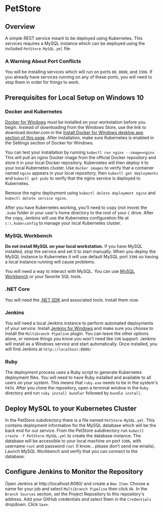 # PetStore

## Overview
A simple REST service meant to be deployed using Kubernetes.
This services requires a MySQL instance which can be deployed using the included `PetStore-MySQL.yml` file

### A Warning About Port Conflicts
You will be installing services which will run on ports `80`, `8080`, and `3306`.
If you already have services running on any of these ports, you will need to stop them in order for things to work.

## Prerequisites for Local Setup on Windows 10

### Docker and Kubernetes
[Docker for Windows](https://docs.docker.com/docker-for-windows/) must be installed on your workstation before you begin.
Instead of downloading from the Windows Store, use the link to download.docker.com in the [Install Docker for Windows desktop app section of this page](https://docs.docker.com/docker-for-windows/).
After installation, make sure Kubernetes is enabled in the Settings section of Docker for Windows.

You can test your installation by running `kubectl run nginx --image=nginx`.
This will pull an nginx Docker image from the official Docker repository and store it in your local Docker repository.
Kubernetes will then deploy it to your local Kubernetes cluster.
Use `docker images` to verify that a container named `nginx` appears in your local repository, then `kubectl get deployments` and `kubectl get pods` to verify that the nginx service is deployed to Kubernetes.

Remove the nginx deployment using `kubectl delete deployment nginx` and `kubectl delete service nginx`.

After you have Kubernetes working, you'll need to copy (not move) the `.kube` folder in your user's home directory to the root of your `C` drive.
After the copy, Jenkins will use the Kubernetes configuration file at `c:\.kube\config` to manage your local Kubernetes cluster.

### MySQL Workbench
**Do not install MySQL on your local workstation.**
If you have MySQL installed, stop the service and set it to start manually.
When you deploy the MySQL instance to Kubernetes it will use default MySQL port `3306` so having a local instance running will cause problems.

You will need a way to interact with MySQL.
You can use [MySQL Workbench](https://www.mysql.com/products/workbench/) or your favorite SQL tools.

### .NET Core
You will need the [.NET SDK](https://dotnet.github.io/) and associated tools.
Install them now.

### Jenkins
You will need a local Jenkins instance to perform automated deployments of your service.
Install [Jenkins for Windows](https://jenkins.io/download/) and make sure you choose to install the `Multibranch Pipeline` plugin.
You can leave the other options alone, or remove things you know you won't need like `SVN` support.
Jenkins will install as a Windows service and start automatically.
Once installed, you will find Jenkins at `http://localhost:8080/` 

### Ruby
The deployment process uses a Ruby script to generate Kubernetes deployment files.
You will need to have Ruby installed and available to all users on your system.
This means that `ruby.exe` needs to be in the system's `PATH`.
After you clone the repository, open a terminal window in the `Ruby` directory and run `ruby install bundler` followed by `bundle install`.

## Deploy MySQL to your Kubernetes Cluster
In the PetStore subdirectory there is a file named `PetStore-MySQL.yml`.
This contains deployment information for the MySQL database which will be the back end for our service.
From the PetStore subdirectory run `kubectl create -f PetStore-MySQL.yml` to create the database instance.
The database will be accessible to your local machine on port `3306`, with username `root` and password `root` (I know... please don't send me emails).
Launch MySQL Workbench and verify that you can connect to the database.

## Configure Jenkins to Monitor the Repository
Open Jenkins at http://localhost:8080/ and create a `New Item`.
Choose a name for your job and select `Multibranch Pipeline` then click `Ok`.
In the `Branch Sources` section, set the Project Repository to this repository's address.
Add your GitHub credentials and select them in the `Credentials` dropdown.
Click `Save`.
